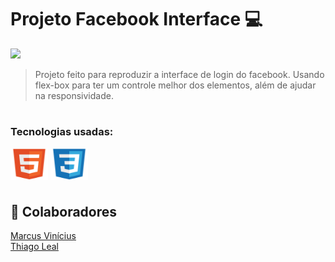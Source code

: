 # Projeto Facebook Interface 💻

<img src="./assets/Sem título.png">



> Projeto feito para reproduzir a interface de login do facebook. Usando flex-box para ter um controle melhor dos elementos, além de ajudar na responsividade.

#
### Tecnologias usadas:
 <img align="center" alt="Marcus-HTML" height="50" width="60" src="https://raw.githubusercontent.com/devicons/devicon/master/icons/html5/html5-original.svg">
   <img align="center" alt="Marcus-CSS" height="50" width="60" src="https://raw.githubusercontent.com/devicons/devicon/master/icons/css3/css3-original.svg">
 

#

## 🤝 Colaboradores

<a href="https://www.linkedin.com/in/marcusviniciusbeghelisantos/" target="_blank">Marcus Vinícius</a>
<br>
<a href="https://www.linkedin.com/in/thiago-leal-de-souza-56046020b/" target="_blank">Thiago Leal</a>



